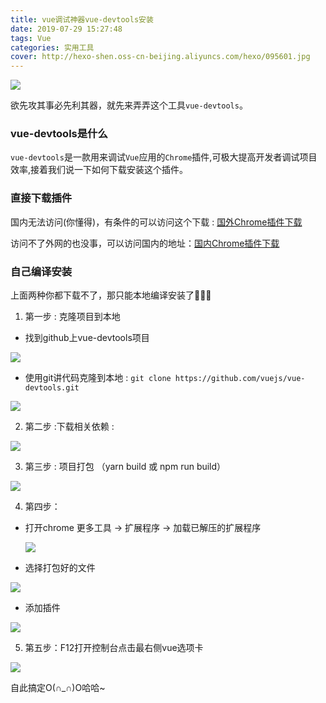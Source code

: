 ```yaml
---
title: vue调试神器vue-devtools安装
date: 2019-07-29 15:27:48
tags: Vue
categories: 实用工具
cover: http://hexo-shen.oss-cn-beijing.aliyuncs.com/hexo/095601.jpg
---
```


![](http://hexo-shen.oss-cn-beijing.aliyuncs.com/hexo/095601.jpg) 



欲先攻其事必先利其器，就先来弄弄这个工具`vue-devtools`。



### vue-devtools是什么

`vue-devtools`是一款用来调试`Vue`应用的`Chrome`插件,可极大提高开发者调试项目效率,接着我们说一下如何下载安装这个插件。

### 直接下载插件

国内无法访问(你懂得)，有条件的可以访问这个下载 : [国外Chrome插件下载](https://chrome.google.com/webstore/category/extensions)

访问不了外网的也没事，可以访问国内的地址：[国内Chrome插件下载](http://www.cnplugins.com/)



### 自己编译安装

上面两种你都下载不了，那只能本地编译安装了🤣🤣🤣

1. 第一步 : 克隆项目到本地

- 找到github上vue-devtools项目

![](http://hexo-shen.oss-cn-beijing.aliyuncs.com/hexo/095608-1.png)

- 使用git讲代码克隆到本地 : `git clone https://github.com/vuejs/vue-devtools.git`

![](http://hexo-shen.oss-cn-beijing.aliyuncs.com/hexo/095602.png)

2. 第二步 :下载相关依赖 : 

![](http://hexo-shen.oss-cn-beijing.aliyuncs.com/hexo/095603.png)

3. 第三步 : 项目打包  （yarn build 或 npm run build）

![](http://hexo-shen.oss-cn-beijing.aliyuncs.com/hexo/095604.png)

4. 第四步：

- 打开chrome 更多工具 -> 扩展程序 -> 加载已解压的扩展程序

  ![](http://hexo-shen.oss-cn-beijing.aliyuncs.com/hexo/095607.png)

- 选择打包好的文件

![](http://hexo-shen.oss-cn-beijing.aliyuncs.com/hexo/095608.png)

- 添加插件

![](http://hexo-shen.oss-cn-beijing.aliyuncs.com/hexo/095605.png)

5. 第五步：F12打开控制台点击最右侧vue选项卡

![](http://hexo-shen.oss-cn-beijing.aliyuncs.com/hexo/095606.png)

自此搞定O(∩_∩)O哈哈~